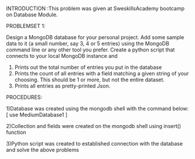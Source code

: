 INTRODUCTION :This  problem was given at SweskillsAcademy bootcamp on Database Module.

PROBLEMSET 1:
         
Design a MongoDB database for your personal project. Add some sample data to it (a small number, say 3, 4 or 5 entries) using the MongoDB command line or any other tool you
prefer. Create a python script that connects to your local MongoDB instance and
1. Prints out the total number of entries you put in the database
2. Prints the count of all entries with a field matching a given string of your choosing.
This should be 1 or more, but not the entire dataset.
3. Prints all entries as pretty-printed Json.


PROCEDURES:

1)Database was created using the mongodb shell with the command below:
              [ use  MediumDatabase1 ]

2)Collection and fields were created on the mongodb shell using insert() function


3)Python script was created to established connection with the database and solve the above
    problems




